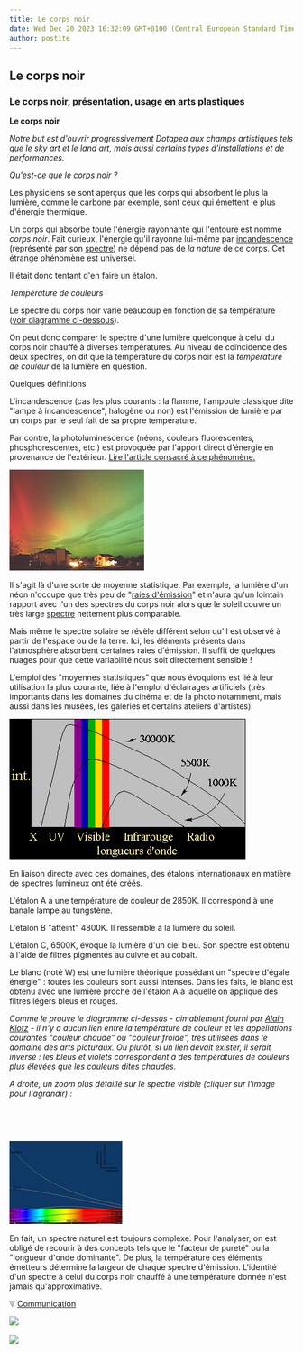 ```yaml
---
title: Le corps noir
date: Wed Dec 20 2023 16:32:09 GMT+0100 (Central European Standard Time)
author: postite
---
```


## Le corps noir
### Le corps noir, présentation, usage en arts plastiques
 **Le corps noir** 

_Notre but est d'ouvrir progressivement Dotapea aux champs artistiques tels que le sky art et le land art, mais aussi certains types d'installations et de performances._

_Qu'est-ce que le corps noir ?_

Les physiciens se sont aperçus que les corps qui absorbent le plus la lumière, comme le carbone par exemple, sont ceux qui émettent le plus d'énergie thermique.

Un corps qui absorbe toute l'énergie rayonnante qui l'entoure est nommé _corps noir_. Fait curieux, l'énergie qu'il rayonne lui-même par [incandescence](corpsnoir.html#lincandescence) (représenté par son [spectre](pigments.html#spectre)) ne dépend pas de _la nature_ de ce corps. Cet étrange phénomène est universel. 

Il était donc tentant d'en faire un étalon.

_Température de couleurs_

Le spectre du corps noir varie beaucoup en fonction de sa température ([voir diagramme ci-dessous](corpsnoir.html#diagrammetempercorpsnoir)).

On peut donc comparer le spectre d'une lumière quelconque à celui du corps noir chauffé à diverses températures. Au niveau de coïncidence des deux spectres, on dit que la température du corps noir est la _température de couleur_ de la lumière en question.

Quelques définitions

L'incandescence (cas les plus courants : la flamme, l'ampoule classique dite "lampe à incandescence", halogène ou non) est l'émission de lumière par un corps par le seul fait de sa propre température.

Par contre, la photoluminescence (néons, couleurs fluorescentes, phosphorescentes, etc.) est provoquée par l'apport direct d'énergie en provenance de l'extérieur. [Lire l'article consacré à ce phénomène.](photoluminescence.html)

![](images/auroreboreale2.jpg)

  
Il s'agit là d'une sorte de moyenne statistique. Par exemple, la lumière d'un néon n'occupe que très peu de "[raies d'émission](pigments.html#spectre)" et n'aura qu'un lointain rapport avec l'un des spectres du corps noir alors que le soleil couvre un très large [spectre](pigments.html#spectre) nettement plus comparable.

Mais même le spectre solaire se révèle différent selon qu'il est observé à partir de l'espace ou de la terre. Ici, les éléments présents dans l'atmosphère absorbent certaines raies d'émission. Il suffit de quelques nuages pour que cette variabilité nous soit directement sensible !

L'emploi des "moyennes statistiques" que nous évoquions est lié à leur utilisation la plus courante, liée à l'emploi d'éclairages artificiels (très importants dans les domaines du cinéma et de la photo notamment, mais aussi dans les musées, les galeries et certains ateliers d'artistes).

[![](images/corpsnoir.jpg)](quinoussommes.html#klotz)

En liaison directe avec ces domaines, des étalons internationaux en matière de spectres lumineux ont été créés.

L'étalon A a une température de couleur de 2850K. Il correspond à une banale lampe au tungstène.

L'étalon B "atteint" 4800K. Il ressemble à la lumière du soleil.

L'étalon C, 6500K, évoque la lumière d'un ciel bleu. Son spectre est obtenu à l'aide de filtres pigmentés au cuivre et au cobalt.

Le blanc (noté W) est une lumière théorique possédant un "spectre d'égale énergie" : toutes les couleurs sont aussi intenses. Dans les faits, le blanc est obtenu avec une lumière proche de l'étalon A à laquelle on applique des filtres légers bleus et rouges.

_Comme le prouve le diagramme ci-dessus - aimablement fourni par [Alain Klotz](quinoussommes.html#klotz) - il n'y a aucun lien entre la température de couleur et les appellations courantes "couleur chaude" ou "couleur froide", très utilisées dans le domaine des arts picturaux. Ou plutôt, si un lien devait exister, il serait inversé : les bleus et violets correspondent à des températures de couleurs plus élevées que les couleurs dites chaudes._

_A droite, un zoom plus détaillé sur le spectre visible (cliquer sur l'image pour l'agrandir) :_

 

 

[![](images/corpsnoirnanometresvw.jpg)](images/corpsnoirnanometres.jpg)

En fait, un spectre naturel est toujours complexe. Pour l'analyser, on est obligé de recourir à des concepts tels que le "facteur de pureté" ou la "longueur d'onde dominante". De plus, la température des éléments émetteurs détermine la largeur de chaque spectre d'émission. L'identité d'un spectre à celui du corps noir chauffé à une température donnée n'est jamais qu'approximative.



![](images/flechebas.gif) [Communication](http://www.artrealite.com/annonceurs.htm) 

[![](https://cbonvin.fr/sites/regie.artrealite.com/visuels/campagne1.png)](index-2.html#20131014)

![](https://cbonvin.fr/sites/regie.artrealite.com/visuels/campagne2.png)